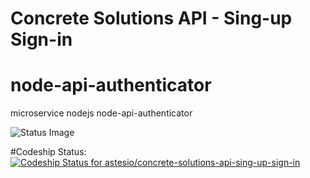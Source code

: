 Concrete Solutions API - Sing-up Sign-in
===================================================================

# node-api-authenticator
microservice nodejs node-api-authenticator

![Status Image](https://codeship.com/projects/c5862b10-7e10-0134-fbaf-42c59cf9d92c/status?branch=master)

#Codeship Status:
[ ![Codeship Status for astesio/concrete-solutions-api-sing-up-sign-in](https://codeship.com/projects/c5862b10-7e10-0134-fbaf-42c59cf9d92c/status?branch=master)](https://codeship.com/projects/181577)
